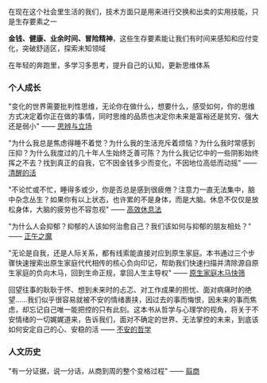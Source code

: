 

在现在这个社会里生活的我们，技术方面只是用来进行交换和出卖的实用技能，只是生存要素之一

**金钱、健康、业余时间、冒险精神**，这些生存要素能让我们有时间来感知和应付变化，突破舒适区，探索未知领域

在年轻的奔跑里，多学习多思考，提升自己的认知，更新思维体系





### 个人成长

"变化的世界需要批判性思维，无论你在做什么，想要什么，感受如何，你的思维方式决定着你正在做的事情，同时思维的品质也决定你未来是富裕还是贫穷、强大还是弱小"   —— [思辨与立场](https://github.com/rabbeargiggly/reading-notes/tree/main/%E6%80%9D%E8%BE%A9%E4%B8%8E%E7%AB%8B%E5%9C%BA "思辨与立场")



"为什么我总是焦虑得睡不着觉？为什么我的生活充斥着烦恼？为什么我时常感到压抑？为什么我度过的几十年人生始终乏善可陈？为什么我记忆中的一些阴影始终挥之不去？找到真正的自我，它不因金钱多少而变化，不因地位高低而动摇"  —— [清醒的活](https://github.com/rabbeargiggly/reading-notes/tree/main/%E6%B8%85%E9%86%92%E7%9A%84%E6%B4%BB "清醒的活")



"不论忙或不忙，睡得多或少，你是否总是感到很疲倦？注意力一直无法集中，脑中杂念丛生？如果你有以上状态，也许累的不是身体，而是大脑。休息不仅仅是放松身体，大脑的疲劳也不容忽视"  —— [高效休息法](https://github.com/rabbeargiggly/reading-notes/tree/main/%E9%AB%98%E6%95%88%E4%BC%91%E6%81%AF%E6%B3%95 "高效休息法")



"为什么人会抑郁？抑郁的人该如何治愈自己？我们该如何与抑郁的朋友相处？"   —— [正午之魔](https://github.com/rabbeargiggly/reading-notes/tree/main/%E6%AD%A3%E5%8D%88%E4%B9%8B%E9%AD%94 "正午之魔")



"无论是自我，还是人际关系，都有线索能直接对应到原生家庭。本书通过三个步骤快速搜索出原生家庭代代相传的核心负向印记，帮助我们快速扫描并清除源自原生家庭的负向木马，回到生命正规，拿回人生主导权"   —— [原生家庭木马快筛](https://github.com/rabbeargiggly/reading-notes/tree/main/%E5%8E%9F%E7%94%9F%E5%AE%B6%E5%BA%AD%E6%9C%A8%E9%A9%AC%E5%BF%AB%E7%AD%9B "原生家庭木马快筛")



回望往事的耿耿于怀、想到未来时的忐忑、对工作成果的担忧、面对病痛时的绝望......我们似乎很容易就被不安的情绪裹挟，因过去的事而悔恨，因未来的事而焦虑，却忘记自己唯一能把控的只有此刻。这本书从哲学与心理学的视角，将关于不安情绪的一切娓娓道来，告诉我们，面对不确定的世界、无法掌控的未来，到底该如何安定自己的心、安稳的活 —— [不安的哲学](https://github.com/rabbeargiggly/reading-notes/tree/main/%E4%B8%8D%E5%AE%89%E7%9A%84%E5%93%B2%E5%AD%A6 "不安的哲学")







### 人文历史

"有一分证据，说一分话，从商到周的整个变格过程"   —— [翦商](https://github.com/rabbeargiggly/reading-notes/tree/main/%E7%BF%A6%E5%95%86 "翦商")
